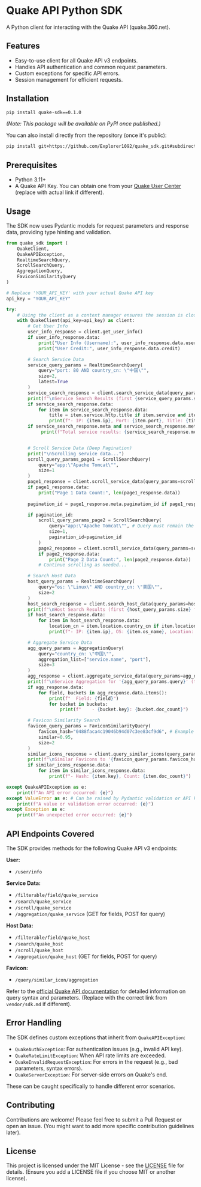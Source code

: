 # Quake API Python SDK

A Python client for interacting with the Quake API (quake.360.net).

## Features

-   Easy-to-use client for all Quake API v3 endpoints.
-   Handles API authentication and common request parameters.
-   Custom exceptions for specific API errors.
-   Session management for efficient requests.

## Installation

```bash
pip install quake-sdk==0.1.0
```

*(Note: This package will be available on PyPI once published.)*

You can also install directly from the repository (once it's public):
```bash
pip install git+https://github.com/Explorer1092/quake_sdk.git#subdirectory=quake_sdk_py
```

## Prerequisites

-   Python 3.11+
-   A Quake API Key. You can obtain one from your [Quake User Center](https://quake.360.net/quake/#/user/info) (replace with actual link if different).

## Usage

The SDK now uses Pydantic models for request parameters and response data, providing type hinting and validation.

```python
from quake_sdk import (
    QuakeClient,
    QuakeAPIException,
    RealtimeSearchQuery,
    ScrollSearchQuery,
    AggregationQuery,
    FaviconSimilarityQuery
)

# Replace 'YOUR_API_KEY' with your actual Quake API key
api_key = "YOUR_API_KEY"

try:
    # Using the client as a context manager ensures the session is closed
    with QuakeClient(api_key=api_key) as client:
        # Get User Info
        user_info_response = client.get_user_info()
        if user_info_response.data:
            print("User Info (Username):", user_info_response.data.user.username)
            print("User Credit:", user_info_response.data.credit)

        # Search Service Data
        service_query_params = RealtimeSearchQuery(
            query="port: 80 AND country_cn: \"中国\"",
            size=2,
            latest=True
        )
        service_search_response = client.search_service_data(query_params=service_query_params)
        print(f"\nService Search Results (first {service_query_params.size} for '{service_query_params.query}'):")
        if service_search_response.data:
            for item in service_search_response.data:
                title = item.service.http.title if item.service and item.service.http else "N/A"
                print(f"- IP: {item.ip}, Port: {item.port}, Title: {title}")
        if service_search_response.meta and service_search_response.meta.pagination:
             print(f"Total service results: {service_search_response.meta.pagination.total}")


        # Scroll Service Data (Deep Pagination)
        print("\nScrolling service data...")
        scroll_query_params_page1 = ScrollSearchQuery(
            query="app:\"Apache Tomcat\"",
            size=1
        )
        page1_response = client.scroll_service_data(query_params=scroll_query_params_page1)
        if page1_response.data:
            print("Page 1 Data Count:", len(page1_response.data))
        
        pagination_id = page1_response.meta.pagination_id if page1_response.meta else None

        if pagination_id:
            scroll_query_params_page2 = ScrollSearchQuery(
                query="app:\"Apache Tomcat\"", # Query must remain the same for subsequent scroll requests
                size=1,
                pagination_id=pagination_id
            )
            page2_response = client.scroll_service_data(query_params=scroll_query_params_page2)
            if page2_response.data:
                print("Page 2 Data Count:", len(page2_response.data))
            # Continue scrolling as needed...

        # Search Host Data
        host_query_params = RealtimeSearchQuery(
            query="os: \"Linux\" AND country_cn: \"美国\"",
            size=2
        )
        host_search_response = client.search_host_data(query_params=host_query_params)
        print(f"\nHost Search Results (first {host_query_params.size} for '{host_query_params.query}'):")
        if host_search_response.data:
            for item in host_search_response.data:
                location_cn = item.location.country_cn if item.location else "N/A"
                print(f"- IP: {item.ip}, OS: {item.os_name}, Location: {location_cn}")

        # Aggregate Service Data
        agg_query_params = AggregationQuery(
            query="country_cn: \"中国\"",
            aggregation_list=["service.name", "port"],
            size=3
        )
        agg_response = client.aggregate_service_data(query_params=agg_query_params)
        print(f"\nService Aggregation for '{agg_query_params.query}' (top {agg_query_params.size} for each):")
        if agg_response.data:
            for field, buckets in agg_response.data.items():
                print(f"  Field: {field}")
                for bucket in buckets:
                    print(f"    - {bucket.key}: {bucket.doc_count}")

        # Favicon Similarity Search
        favicon_query_params = FaviconSimilarityQuery(
            favicon_hash="0488faca4c19046b94d07c3ee83cf9d6", # Example hash
            similar=0.95,
            size=2
        )
        similar_icons_response = client.query_similar_icons(query_params=favicon_query_params)
        print(f"\nSimilar Favicons to '{favicon_query_params.favicon_hash}':")
        if similar_icons_response.data:
            for item in similar_icons_response.data:
                print(f"- Hash: {item.key}, Count: {item.doc_count}")

except QuakeAPIException as e:
    print(f"An API error occurred: {e}")
except ValueError as e: # Can be raised by Pydantic validation or API key check
    print(f"A value or validation error occurred: {e}")
except Exception as e:
    print(f"An unexpected error occurred: {e}")

```

## API Endpoints Covered

The SDK provides methods for the following Quake API v3 endpoints:

**User:**
*   `/user/info`

**Service Data:**
*   `/filterable/field/quake_service`
*   `/search/quake_service`
*   `/scroll/quake_service`
*   `/aggregation/quake_service` (GET for fields, POST for query)

**Host Data:**
*   `/filterable/field/quake_host`
*   `/search/quake_host`
*   `/scroll/quake_host`
*   `/aggregation/quake_host` (GET for fields, POST for query)

**Favicon:**
*   `/query/similar_icon/aggregation`

Refer to the [official Quake API documentation](https://quake.360.net/quake/#/help?id=5f9f9b9b3b9b3b9b3b9b3b9b) for detailed information on query syntax and parameters. (Replace with the correct link from `vendor/sdk.md` if different).

## Error Handling

The SDK defines custom exceptions that inherit from `QuakeAPIException`:
*   `QuakeAuthException`: For authentication issues (e.g., invalid API key).
*   `QuakeRateLimitException`: When API rate limits are exceeded.
*   `QuakeInvalidRequestException`: For errors in the request (e.g., bad parameters, syntax errors).
*   `QuakeServerException`: For server-side errors on Quake's end.

These can be caught specifically to handle different error scenarios.

## Contributing

Contributions are welcome! Please feel free to submit a Pull Request or open an issue.
(You might want to add more specific contribution guidelines later).

## License

This project is licensed under the MIT License - see the [LICENSE](LICENSE) file for details.
(Ensure you add a LICENSE file if you choose MIT or another license).
